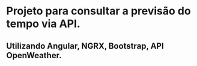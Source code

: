 # Projeto para consultar a previsão do tempo via API.
## Utilizando Angular, NGRX, Bootstrap, API OpenWeather.
